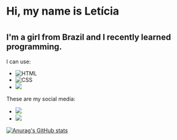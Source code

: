 <h1>Hi, my name is Letícia<h1/>
<h2>I'm a girl from Brazil and I recently learned programming.</h2>
<p>I can use:</p>
<ul>
  <li> <img src="https://img.shields.io/badge/HTML5-E34F26?style=for-the-badge&logo=html5&logoColor=white" alt="HTML"> </li>
  <li> <img src="https://img.shields.io/badge/CSS3-1572B6?style=for-the-badge&logo=css3&logoColor=white" alt="CSS"> </li>
  <li> <img src="https://img.shields.io/badge/JavaScript-F7DF1E?style=for-the-badge&logo=javascript&logoColor=black"></li>
</ul>
<p>These are my social media:</p>
<ul>
  <li> <a href="https://www.instagram.com/leh_justino_wehbe/"><img src="https://img.shields.io/badge/Instagram-E4405F?style=for-the-badge&logo=instagram&logoColor=white"> <a/></li>
  <li> <a href="https://br.linkedin.com/"><img src="https://img.shields.io/badge/LinkedIn-0077B5?style=for-the-badge&logo=linkedin&logoColor=white"> <a/></li>
</ul>
<div>

[![Anurag's GitHub stats](https://github-readme-stats.vercel.app/api?username=Lelehjustino)](https://github.com/anuraghazra/github-readme-stats)

